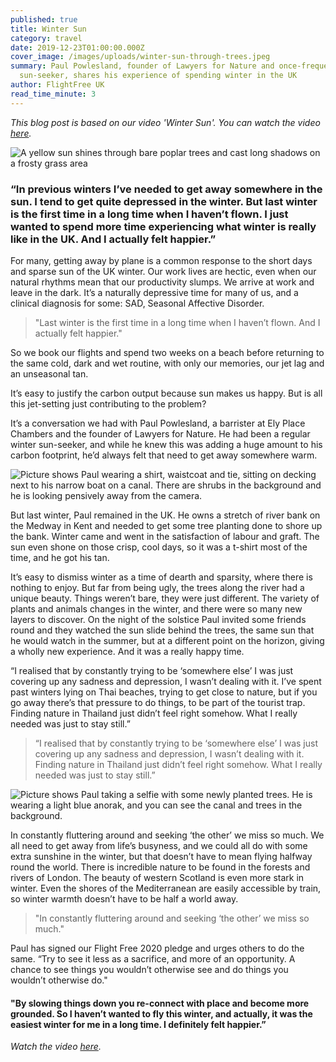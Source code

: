 ```yaml
---
published: true
title: Winter Sun
category: travel
date: 2019-12-23T01:00:00.000Z
cover_image: /images/uploads/winter-sun-through-trees.jpeg
summary: Paul Powlesland, founder of Lawyers for Nature and once-frequent winter
  sun-seeker, shares his experience of spending winter in the UK
author: FlightFree UK
read_time_minute: 3
---
```

*This blog post is based on our video 'Winter Sun'. You can watch the video [here](https://www.facebook.com/flightfreeUK/videos/382584305737238/).* [](https://www.facebook.com/flightfreeUK/videos/382584305737238/)

![A yellow sun shines through bare poplar trees and cast long shadows on a frosty grass area](/images/uploads/winter-sun-through-trees.jpeg)

### “In previous winters I’ve needed to get away somewhere in the sun. I tend to get quite depressed in the winter. But last winter is the first time in a long time when I haven’t flown. I just wanted to spend more time experiencing what winter is really like in the UK. And I actually felt happier.”

For many, getting away by plane is a common response to the short days and sparse sun of the UK winter. Our work lives are hectic, even when our natural rhythms mean that our productivity slumps. We arrive at work and leave in the dark. It’s a naturally depressive time for many of us, and a clinical diagnosis for some: SAD, Seasonal Affective Disorder. 

> "Last winter is the first time in a long time when I haven’t flown. And I actually felt happier."

So we book our flights and spend two weeks on a beach before returning to the same cold, dark and wet routine, with only our memories, our jet lag and an unseasonal tan.

It’s easy to justify the carbon output because sun makes us happy. But is all this jet-setting just contributing to the problem?  

It’s a conversation we had with Paul Powlesland, a barrister at Ely Place Chambers and the founder of Lawyers for Nature. He had been a regular winter sun-seeker, and while he knew this was adding a huge amount to his carbon footprint, he’d always felt that need to get away somewhere warm.

![Picture shows Paul wearing a shirt, waistcoat and tie, sitting on decking next to his narrow boat on a canal. There are shrubs in the background and he is looking pensively away from the camera. ](/images/uploads/paul-powlesland-boat.jpg "Paul Powlesland with his narrow boat on the River Roding")

But last winter, Paul remained in the UK. He owns a stretch of river bank on the Medway in Kent and needed to get some tree planting done to shore up the bank. Winter came and went in the satisfaction of labour and graft. The sun even shone on those crisp, cool days, so it was a t-shirt most of the time, and he got his tan.

It’s easy to dismiss winter as a time of dearth and sparsity, where there is nothing to enjoy. But far from being ugly, the trees along the river had a unique beauty. Things weren’t bare, they were just different. The variety of plants and animals changes in the winter, and there were so many new layers to discover. On the night of the solstice Paul invited some friends round and they watched the sun slide behind the trees, the same sun that he would watch in the summer, but at a different point on the horizon, giving a wholly new experience. And it was a really happy time.

“I realised that by constantly trying to be ‘somewhere else’ I was just covering up any sadness and depression, I wasn’t dealing with it. I’ve spent past winters lying on Thai beaches, trying to get close to nature, but if you go away there’s that pressure to do things, to be part of the tourist trap. Finding nature in Thailand just didn’t feel right somehow. What I really needed was just to stay still.”

> “I realised that by constantly trying to be ‘somewhere else’ I was just covering up any sadness and depression, I wasn’t dealing with it. Finding nature in Thailand just didn’t feel right somehow. What I really needed was just to stay still.”

![Picture shows Paul taking a selfie with some newly planted trees. He is wearing a light blue anorak, and you can see the canal and trees in the background. ](/images/uploads/paul-powlesland-with-trees.jpg "New trees for planting")

In constantly fluttering around and seeking ‘the other’ we miss so much. We all need to get away from life’s busyness, and we could all do with some extra sunshine in the winter, but that doesn’t have to mean flying halfway round the world. There is incredible nature to be found in the forests and rivers of London. The beauty of western Scotland is even more stark in winter. Even the shores of the Mediterranean are easily accessible by train, so winter warmth doesn’t have to be half a world away. 

> "In constantly fluttering around and seeking ‘the other’ we miss so much."

Paul has signed our Flight Free 2020 pledge and urges others to do the same. “Try to see it less as a sacrifice, and more of an opportunity. A chance to see things you wouldn’t otherwise see and do things you wouldn’t otherwise do." 

#### "By slowing things down you re-connect with place and become more grounded. So I haven’t wanted to fly this winter, and actually, it was the easiest winter for me in a long time. I definitely felt happier.”

*Watch the video [here](https://www.facebook.com/flightfreeUK/videos/382584305737238/).*  [](https://www.facebook.com/flightfreeUK/videos/382584305737238/)